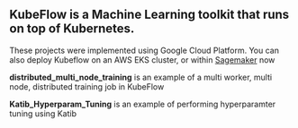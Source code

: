 ## KubeFlow is a Machine Learning toolkit that runs on top of Kubernetes.

These projects were implemented using Google Cloud Platform. You can also deploy Kubeflow on an AWS EKS cluster, or within [Sagemaker](https://aws.amazon.com/about-aws/whats-new/2020/06/amazon-sagemaker-components-kubeflow-pipelines/) now

**distributed_multi_node_training** is an example of a multi worker, multi node, distributed training job in KubeFlow

**Katib_Hyperparam_Tuning** is an example of performing hyperparamter tuning using Katib
  
